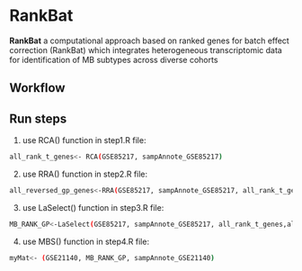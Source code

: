 # RankBat
**RankBat** a computational approach based on ranked genes for batch effect correction (RankBat) which integrates heterogeneous transcriptomic data for identification of MB subtypes across diverse cohorts

## Workflow

## Run steps
1. use RCA() function in step1.R file:
```bash
all_rank_t_genes<- RCA(GSE85217, sampAnnote_GSE85217)
```
2. use RRA() function in step2.R file:
```bash
all_reversed_gp_genes<-RRA(GSE85217, sampAnnote_GSE85217, all_rank_t_genes)
```
3. use LaSelect() function in step3.R file:
```bash
MB_RANK_GP<-LaSelect(GSE85217, sampAnnote_GSE85217, all_rank_t_genes,all_reversed_gp_genes)
```
4. use MBS() function in step4.R file:
```bash
myMat<- (GSE21140, MB_RANK_GP, sampAnnote_GSE21140)
```
